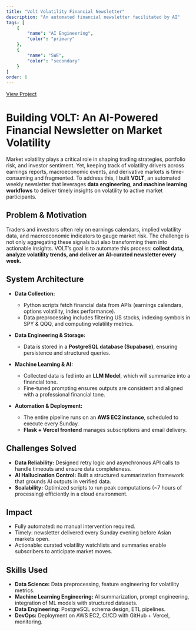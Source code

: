 ```yaml
---
title: "Volt Volatility Financial Newsletter"
description: "An automated financial newsletter facilitated by AI"
tags: [
    {
        "name": "AI Engineering",
        "color": "primary"
    },
    {
        "name": "SWE",
        "color": "secondary"
    }
]
order: 6
---
```

<a href="https://voltvolatility.com" target="_blank">View Project</a>

# Building VOLT: An AI-Powered Financial Newsletter on Market Volatility

Market volatility plays a critical role in shaping trading strategies, portfolio risk, and investor sentiment. Yet, keeping track of volatility drivers across earnings reports, macroeconomic events, and derivative markets is time-consuming and fragmented. To address this, I built **VOLT**, an automated weekly newsletter that leverages **data engineering, and machine learning workflows** to deliver timely insights on volatility to active market participants.

## Problem & Motivation

Traders and investors often rely on earnings calendars, implied volatility data, and macroeconomic indicators to gauge market risk. The challenge is not only aggregating these signals but also transforming them into actionable insights. VOLT’s goal is to automate this process: **collect data, analyze volatility trends, and deliver an AI-curated newsletter every week.**

## System Architecture

* **Data Collection:**

  * Python scripts fetch financial data from APIs (earnings calendars, options volatility, index performance).
  * Data preprocessing includes filtering US stocks, indexing symbols in SPY & QQQ, and computing volatility metrics.

* **Data Engineering & Storage:**

  * Data is stored in a **PostgreSQL database (Supabase)**, ensuring persistence and structured queries.

* **Machine Learning & AI:**

  * Collected data is fed into an **LLM Model**, which will summarize into a financial tone.
  * Fine-tuned prompting ensures outputs are consistent and aligned with a professional financial tone.

* **Automation & Deployment:**

  * The entire pipeline runs on an **AWS EC2 instance**, scheduled to execute every Sunday.
  * **Flask + Vercel frontend** manages subscriptions and email delivery.

## Challenges Solved

* **Data Reliability:** Designed retry logic and asynchronous API calls to handle timeouts and ensure data completeness.
* **AI Hallucination Control:** Built a structured summarization framework that grounds AI outputs in verified data.
* **Scalability:** Optimized scripts to run peak computations (~7 hours of processing) efficiently in a cloud environment.

## Impact

* Fully automated: no manual intervention required.
* Timely: newsletter delivered every Sunday evening before Asian markets open.
* Actionable: curated volatility watchlists and summaries enable subscribers to anticipate market moves.

## Skills Used

* **Data Science:** Data preprocessing, feature engineering for volatility metrics.
* **Machine Learning Engineering:** AI summarization, prompt engineering, integration of ML models with structured datasets.
* **Data Engineering:** PostgreSQL schema design, ETL pipelines.
* **DevOps:** Deployment on AWS EC2, CI/CD with GitHub + Vercel, monitoring.
